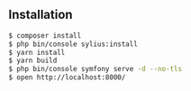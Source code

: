 Installation
------------

```bash
$ composer install
$ php bin/console sylius:install
$ yarn install
$ yarn build
$ php bin/console symfony serve -d --no-tls
$ open http://localhost:8000/
```
